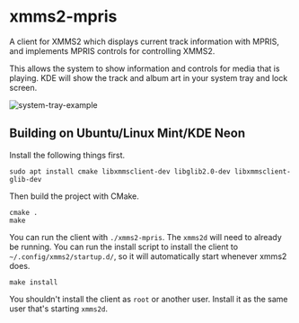 # xmms2-mpris

A client for XMMS2 which displays current track information with MPRIS, and
implements MPRIS controls for controlling XMMS2.

This allows the system to show information and controls for media that is playing. KDE will show the track and album art in your system tray and lock screen.

![system-tray-example](https://user-images.githubusercontent.com/3518142/87245779-2b33fd80-c440-11ea-9260-80dfe58d6a3f.jpg)

## Building on Ubuntu/Linux Mint/KDE Neon

Install the following things first.

```
sudo apt install cmake libxmmsclient-dev libglib2.0-dev libxmmsclient-glib-dev
```

Then build the project with CMake.

```
cmake .
make
```

You can run the client with `./xmms2-mpris`. The `xmms2d` will need to already
be running. You can run the install script to install the client to
`~/.config/xmms2/startup.d/`, so it will automatically start whenever xmms2
does.

```
make install
```

You shouldn't install the client as `root` or another user. Install it as
the same user that's starting `xmms2d`.
